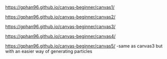 https://gphan96.github.io/canvas-beginner/canvas1/

https://gphan96.github.io/canvas-beginner/canvas2/

https://gphan96.github.io/canvas-beginner/canvas3/

https://gphan96.github.io/canvas-beginner/canvas4/

https://gphan96.github.io/canvas-beginner/canvas5/    -same as canvas3 but with an easier way of generating particles